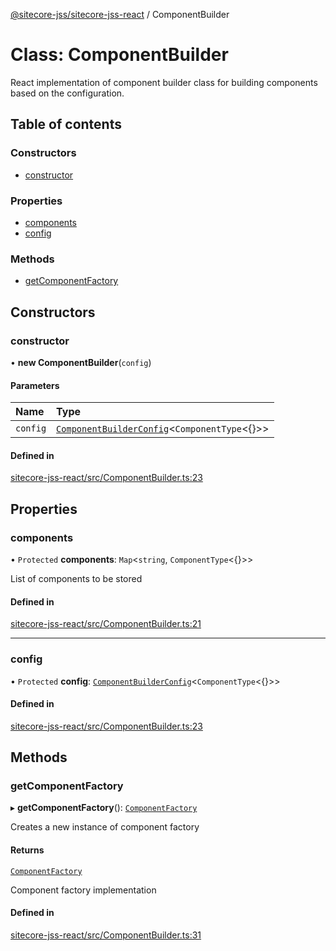 [@sitecore-jss/sitecore-jss-react](../README.md) / ComponentBuilder

# Class: ComponentBuilder

React implementation of component builder class for building components based on the configuration.

## Table of contents

### Constructors

- [constructor](ComponentBuilder.md#constructor)

### Properties

- [components](ComponentBuilder.md#components)
- [config](ComponentBuilder.md#config)

### Methods

- [getComponentFactory](ComponentBuilder.md#getcomponentfactory)

## Constructors

### constructor

• **new ComponentBuilder**(`config`)

#### Parameters

| Name | Type |
| :------ | :------ |
| `config` | [`ComponentBuilderConfig`](../README.md#componentbuilderconfig)<`ComponentType`<{}\>\> |

#### Defined in

[sitecore-jss-react/src/ComponentBuilder.ts:23](https://github.com/Sitecore/jss/blob/67cf19202/packages/sitecore-jss-react/src/ComponentBuilder.ts#L23)

## Properties

### components

• `Protected` **components**: `Map`<`string`, `ComponentType`<{}\>\>

List of components to be stored

#### Defined in

[sitecore-jss-react/src/ComponentBuilder.ts:21](https://github.com/Sitecore/jss/blob/67cf19202/packages/sitecore-jss-react/src/ComponentBuilder.ts#L21)

___

### config

• `Protected` **config**: [`ComponentBuilderConfig`](../README.md#componentbuilderconfig)<`ComponentType`<{}\>\>

#### Defined in

[sitecore-jss-react/src/ComponentBuilder.ts:23](https://github.com/Sitecore/jss/blob/67cf19202/packages/sitecore-jss-react/src/ComponentBuilder.ts#L23)

## Methods

### getComponentFactory

▸ **getComponentFactory**(): [`ComponentFactory`](../README.md#componentfactory)

Creates a new instance of component factory

#### Returns

[`ComponentFactory`](../README.md#componentfactory)

Component factory implementation

#### Defined in

[sitecore-jss-react/src/ComponentBuilder.ts:31](https://github.com/Sitecore/jss/blob/67cf19202/packages/sitecore-jss-react/src/ComponentBuilder.ts#L31)
